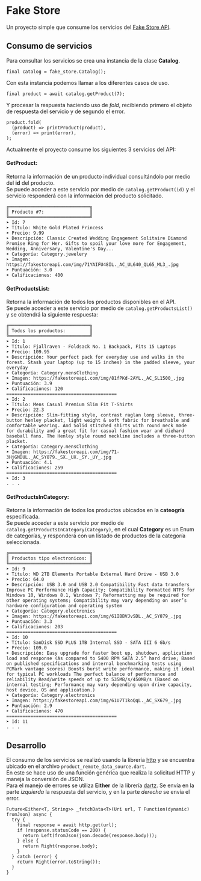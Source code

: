 
# Fake Store

Un proyecto simple que consume los servicios del [Fake Store API](https://fakestoreapi.com/).

## Consumo de servicios
Para consultar los servicios se crea una instancia de la clase **Catalog**.
```
final catalog = fake_store.Catalog();
```
Con esta instancia podemos llamar a los diferentes casos de uso.
```
final product = await catalog.getProduct(7);
```
Y procesar la respuesta haciendo uso de *fold*, recibiendo primero el objeto de respuesta del servicio y de segundo el error.
```
product.fold(
  (product) => printProduct(product),
  (error) => print(error),
);
  ```

Actualmente el proyecto consume los siguientes 3 servicios del API:

#### GetProduct: 
Retorna la información de un producto individual consultándolo por medio del **id** del producto.\
Se puede acceder a este servicio por medio de `catalog.getProduct(id)` y el servicio responderá con la información del producto solicitado.

```
╔══════════════════════════════╗
║ Producto #7:                 ║
╚══════════════════════════════╝
➤ Id: 7
➤ Título: White Gold Plated Princess
➤ Precio: 9.99
➤ Descripción: Classic Created Wedding Engagement Solitaire Diamond Promise Ring for Her. Gifts to spoil your love more for Engagement, Wedding, Anniversary, Valentine's Day...
➤ Categoría: Category.jewelery
➤ Imagen: https://fakestoreapi.com/img/71YAIFU48IL._AC_UL640_QL65_ML3_.jpg
➤ Puntuación: 3.0
➤ Calificaciones: 400
```

#### GetProductsList: 
Retorna la información de todos los productos disponibles en el API.\
Se puede acceder a este servicio por medio de `catalog.getProductsList()` y se obtendrá la siguiente respuesta:
```
╔══════════════════════════════╗
║ Todos los productos:         ║
╚══════════════════════════════╝
➤ Id: 1
➤ Título: Fjallraven - Foldsack No. 1 Backpack, Fits 15 Laptops
➤ Precio: 109.95
➤ Descripción: Your perfect pack for everyday use and walks in the forest. Stash your laptop (up to 15 inches) in the padded sleeve, your everyday
➤ Categoría: Category.mensClothing
➤ Imagen: https://fakestoreapi.com/img/81fPKd-2AYL._AC_SL1500_.jpg
➤ Puntuación: 3.9
➤ Calificaciones: 120
=========================================
➤ Id: 2
➤ Título: Mens Casual Premium Slim Fit T-Shirts 
➤ Precio: 22.3
➤ Descripción: Slim-fitting style, contrast raglan long sleeve, three-button henley placket, light weight & soft fabric for breathable and comfortable wearing. And Solid stitched shirts with round neck made for durability and a great fit for casual fashion wear and diehard baseball fans. The Henley style round neckline includes a three-button placket.
➤ Categoría: Category.mensClothing
➤ Imagen: https://fakestoreapi.com/img/71-3HjGNDUL._AC_SY879._SX._UX._SY._UY_.jpg
➤ Puntuación: 4.1
➤ Calificaciones: 259
=========================================
➤ Id: 3
. . .
```

#### GetProductsInCategory: 
Retorna la información de todos los productos ubicados en la **cateogría** especificada.\
Se puede acceder a este servicio por medio de `catalog.getProductsInCategory(Category)`, en el cual **Category** es un Enum de categorías, y responderá con un listado de productos de la categoría seleccionada.
```
╔══════════════════════════════╗
║ Productos tipo electronicos: ║
╚══════════════════════════════╝
➤ Id: 9
➤ Título: WD 2TB Elements Portable External Hard Drive - USB 3.0 
➤ Precio: 64.0
➤ Descripción: USB 3.0 and USB 2.0 Compatibility Fast data transfers Improve PC Performance High Capacity; Compatibility Formatted NTFS for Windows 10, Windows 8.1, Windows 7; Reformatting may be required for other operating systems; Compatibility may vary depending on user’s hardware configuration and operating system
➤ Categoría: Category.electronics
➤ Imagen: https://fakestoreapi.com/img/61IBBVJvSDL._AC_SY879_.jpg
➤ Puntuación: 3.3
➤ Calificaciones: 203
=========================================
➤ Id: 10
➤ Título: SanDisk SSD PLUS 1TB Internal SSD - SATA III 6 Gb/s
➤ Precio: 109.0
➤ Descripción: Easy upgrade for faster boot up, shutdown, application load and response (As compared to 5400 RPM SATA 2.5” hard drive; Based on published specifications and internal benchmarking tests using PCMark vantage scores) Boosts burst write performance, making it ideal for typical PC workloads The perfect balance of performance and reliability Read/write speeds of up to 535MB/s/450MB/s (Based on internal testing; Performance may vary depending upon drive capacity, host device, OS and application.)
➤ Categoría: Category.electronics
➤ Imagen: https://fakestoreapi.com/img/61U7T1koQqL._AC_SX679_.jpg
➤ Puntuación: 2.9
➤ Calificaciones: 470
=========================================
➤ Id: 11
. . .
```

## Desarrollo

El consumo de los servicios se realizó usando la librería [http](https://pub.dev/packages/http) y se encuentra ubicado en el archivo `product_remote_data_source.dart`. \
En este se hace uso de una función genérica que realiza la solicitud HTTP y maneja la conversión de JSON.\
Para el manejo de errores se utiliza **Either** de la librería [dartz](https://pub.dev/packages/dartz). Se envía en la parte *izquierda* la respuesta del servicio, y en la parte *derecha* se envía el error.
```
Future<Either<T, String>> _fetchData<T>(Uri url, T Function(dynamic) fromJson) async {
  try {
    final response = await http.get(url);
    if (response.statusCode == 200) {
      return Left(fromJson(json.decode(response.body)));
    } else {
      return Right(response.body);
    }
  } catch (error) {
    return Right(error.toString());
  }
}
```